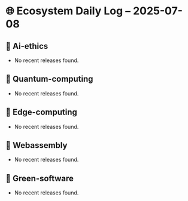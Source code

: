 # 🌐 Ecosystem Daily Log – 2025-07-08

## 🔹 Ai-ethics
- No recent releases found.

## 🔹 Quantum-computing
- No recent releases found.

## 🔹 Edge-computing
- No recent releases found.

## 🔹 Webassembly
- No recent releases found.

## 🔹 Green-software
- No recent releases found.